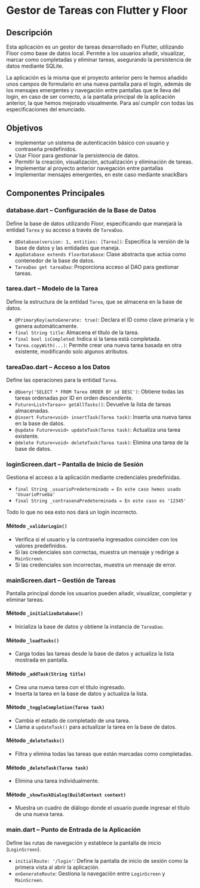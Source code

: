 # Gestor de Tareas con Flutter y Floor  

## Descripción  

Esta aplicación es un gestor de tareas desarrollado en Flutter, utilizando Floor como base de datos local. Permite a los usuarios añadir, visualizar, marcar como completadas y eliminar tareas, asegurando la persistencia de datos mediante SQLite.

La aplicación es la misma que el proyecto anterior pero le hemos añadido unos campos de formulario en una nueva pantalla para el login, además de los mensajes emergentes y navegación entre pantallas que te lleva del login, en caso de ser correcto, a la pantalla principal de la aplicación anterior, la que hemos mejorado visualmente. Para así cumplir con todas las especificaciones del enunciado.

## Objetivos  

- Implementar un sistema de autenticación básico con usuario y contraseña predefinidos.  
- Usar Floor para gestionar la persistencia de datos.  
- Permitir la creación, visualización, actualización y eliminación de tareas.  
- Implementar al proyecto anterior navegación entre pantallas
- Implementar mensajes emergentes, en este caso mediante snackBars

## Componentes Principales  

### database.dart – Configuración de la Base de Datos  

Define la base de datos utilizando Floor, especificando que manejará la entidad `Tarea` y su acceso a través de `TareaDao`.  

- `@Database(version: 1, entities: [Tarea])`: Especifica la versión de la base de datos y las entidades que maneja.  
- `AppDatabase extends FloorDatabase`: Clase abstracta que actúa como contenedor de la base de datos.  
- `TareaDao get tareaDao`: Proporciona acceso al DAO para gestionar tareas.  

### tarea.dart – Modelo de la Tarea  

Define la estructura de la entidad `Tarea`, que se almacena en la base de datos.  

- `@PrimaryKey(autoGenerate: true)`: Declara el ID como clave primaria y lo genera automáticamente.  
- `final String title`: Almacena el título de la tarea.  
- `final bool isCompleted`: Indica si la tarea está completada.  
- `Tarea.copyWith(...)`: Permite crear una nueva tarea basada en otra existente, modificando solo algunos atributos.  

### tareaDao.dart – Acceso a los Datos  

Define las operaciones para la entidad `Tarea`.  

- `@Query('SELECT * FROM Tarea ORDER BY id DESC')`: Obtiene todas las tareas ordenadas por ID en orden descendente.  
- `Future<List<Tarea>> getAllTasks()`: Devuelve la lista de tareas almacenadas.  
- `@insert Future<void> insertTask(Tarea task)`: Inserta una nueva tarea en la base de datos.  
- `@update Future<void> updateTask(Tarea task)`: Actualiza una tarea existente.  
- `@delete Future<void> deleteTask(Tarea task)`: Elimina una tarea de la base de datos.  

### loginScreen.dart – Pantalla de Inicio de Sesión  

Gestiona el acceso a la aplicación mediante credenciales predefinidas.  

- `final String _usuarioPredeterminado = En este caso hemos usado 'UsuarioPrueba'`  
- `final String _contrasenaPredeterminada = En este caso es '12345'`  

Todo lo que no sea esto nos dará un login incorrecto.

#### Método `_validarLogin()`  

- Verifica si el usuario y la contraseña ingresados coinciden con los valores predefinidos.  
- Si las credenciales son correctas, muestra un mensaje y redirige a `MainScreen`.  
- Si las credenciales son incorrectas, muestra un mensaje de error.  

### mainScreen.dart – Gestión de Tareas  

Pantalla principal donde los usuarios pueden añadir, visualizar, completar y eliminar tareas.  

#### Método `_initializeDatabase()`  

- Inicializa la base de datos y obtiene la instancia de `TareaDao`.  

#### Método `_loadTasks()`  

- Carga todas las tareas desde la base de datos y actualiza la lista mostrada en pantalla.  

#### Método `_addTask(String title)`  

- Crea una nueva tarea con el título ingresado.  
- Inserta la tarea en la base de datos y actualiza la lista.  

#### Método `_toggleCompletion(Tarea task)`  

- Cambia el estado de completado de una tarea.  
- Llama a `updateTask()` para actualizar la tarea en la base de datos.  

#### Método `_deleteTasks()`  

- Filtra y elimina todas las tareas que están marcadas como completadas.  

#### Método `_deleteTask(Tarea task)`  

- Elimina una tarea individualmente.  

#### Método `_showTaskDialog(BuildContext context)`  

- Muestra un cuadro de diálogo donde el usuario puede ingresar el título de una nueva tarea.  

### main.dart – Punto de Entrada de la Aplicación  

Define las rutas de navegación y establece la pantalla de inicio (`LoginScreen`).  

- `initialRoute: '/login'`: Define la pantalla de inicio de sesión como la primera vista al abrir la aplicación.  
- `onGenerateRoute`: Gestiona la navegación entre `LoginScreen` y `MainScreen`.  